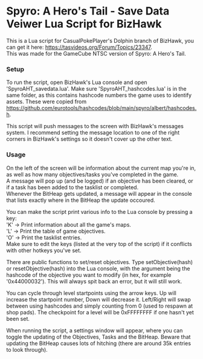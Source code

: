 # Spyro: A Hero's Tail - Save Data Veiwer Lua Script for BizHawk
This is a Lua script for CasualPokePlayer's Dolphin branch of BizHawk, you can get it here: https://tasvideos.org/Forum/Topics/23347.
<br>This was made for the GameCube NTSC version of Spyro: A Hero's Tail.

### Setup
To run the script, open BizHawk's Lua console and open 'SpyroAHT_savedata.lua'. Make sure 'SpyroAHT_hashcodes.lua' is in the same folder, as this contains hashcode numbers the game uses to identify assets. These were copied from https://github.com/eurotools/hashcodes/blob/main/spyro/albert/hashcodes.h.

This script will push messages to the screen with BizHawk's messages system. I recommend setting the message location to one of the right corners in BizHawk's settings so it doesn't cover up the other text.

### Usage
On the left of the screen will be information about the current map you're in, as well as how many objectives/tasks you've completed in the game.
<br>A message will pop up (and be logged) if an objective has been cleared, or if a task has been added to the tasklist or completed.
<br>Whenever the BitHeap gets updated, a message will appear in the console that lists exactly where in the BitHeap the update occoured.

You can make the script print various info to the Lua console by pressing a key:
<br>'K' -> Print information about all the game's maps.
<br>'L' -> Print the table of game objectives.
<br>'O' -> Print the tasklist entries.
<br>Make sure to edit the keys (listed at the very top of the script) if it conflicts with other hotkeys you've set.

There are public functions to set/reset objectives. Type setObjective(hash) or resetObjective(hash) into the Lua console, with the argument being the hashcode of the objective you want to modify (in hex, for example '0x44000032'). This will always spit back an error, but it will still work.

You can cycle through level startpoints using the arrow keys. Up will increase the startpoint number, Down will decrease it. Left/Right will swap between using hashcodes and simply counting from 0 (used to respawn at shop pads). The checkpoint for a level will be 0xFFFFFFFF if one hasn't yet been set.

When running the script, a settings window will appear, where you can toggle the updating of the Objectives, Tasks and the BitHeap. Beware that updating the BitHeap causes lots of hitching (there are around 35k entries to look through).
